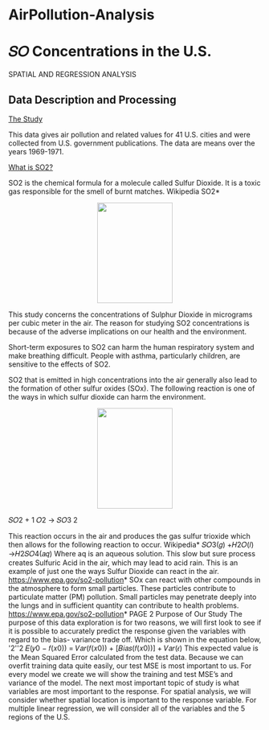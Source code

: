 # AirPollution-Analysis


# 𝑆𝑂 Concentrations in the U.S.
SPATIAL AND REGRESSION ANALYSIS

## Data Description and Processing

<ins>The Study</ins>

This data gives air pollution and related values for 41 U.S. cities and were collected from U.S. government publications. The data are means over the years 1969-1971.

<ins>What is SO2?</ins>

SO2 is the chemical formula for a molecule called Sulfur Dioxide. It is a toxic gas responsible for the smell of burnt matches. Wikipedia SO2*

<p align="center">
<img src='https://github.com/AmmarAlzureiqi/AirPollution-Analysis/assets/100096699/8ed7ead3-1351-4d68-8387-439edde01a73' width='150' height='200'>
</p>

This study concerns the concentrations of Sulphur Dioxide in micrograms per cubic meter in the air. The reason for studying SO2 concentrations is because of the adverse implications on our health and the environment.

Short-term exposures to SO2 can harm the human respiratory system and make breathing difficult. People with asthma, particularly children, are sensitive to the effects of SO2.

SO2 that is emitted in high concentrations into the air generally also lead to the formation of other sulfur oxides (SOx). The following reaction is one of the ways in which sulfur dioxide can harm the environment.

<p align="center">
<img src='https://github.com/AmmarAlzureiqi/AirPollution-Analysis/assets/100096699/8396011a-c075-46e9-b1e9-8c2f7ffe6870' width='150' height='200'>
</p>


𝑆𝑂2 + 1 𝑂2 → 𝑆𝑂3 2

This reaction occurs in the air and produces the gas sulfur trioxide which then allows for the following reaction to occur. Wikipedia*
𝑆𝑂3(𝑔) +𝐻2𝑂(𝑙) →𝐻2𝑆𝑂4(𝑎𝑞)
Where aq is an aqueous solution. This slow but sure process creates Sulfuric Acid in the air, which may lead to acid rain. This is an example of just one the ways Sulfur Dioxide can react in the air. https://www.epa.gov/so2-pollution*
SOx can react with other compounds in the atmosphere to form small particles. These particles contribute to particulate matter (PM) pollution. Small particles may penetrate deeply into the lungs and in sufficient quantity can contribute to health problems. https://www.epa.gov/so2-pollution*
   PAGE 2
Purpose of Our Study
The purpose of this data exploration is for two reasons, we will first look to see if it is possible to accurately predict the response given the variables with regard to the bias- variance trade off. Which is shown in the equation below,
'2''2
𝐸(𝑦0 − 𝑓(𝑥0)) = 𝑉𝑎𝑟(𝑓(𝑥0)) + [𝐵𝑖𝑎𝑠(𝑓(𝑥0))] + 𝑉𝑎𝑟(𝜖)
This expected value is the Mean Squared Error calculated from the test data. Because we can overfit training data quite easily, our test MSE is most important to us. For every model we create we will show the training and test MSE’s and variance of the model.
The next most important topic of study is what variables are most important to the response. For spatial analysis, we will consider whether spatial location is important to the response variable. For multiple linear regression, we will consider all of the variables and the 5 regions of the U.S.
